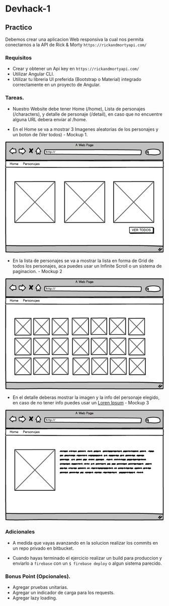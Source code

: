 # Devhack-1

## Practico

Debemos crear una aplicacion Web responsiva la cual nos permita conectarnos a la API de Rick & Morty `https://rickandmortyapi.com/`

### Requisitos

- Crear y obtener un Api key en `https://rickandmortyapi.com/`
- Utilizar Angular CLI.
- Utilizar tu libreria UI preferida (Bootstrap o Material) integrado correctamente en un proyecto de Angular.

### Tareas.

- Nuestro Website debe tener Home (/home), Lista de personajes (/characters), y detalle de personaje (/detail), en caso que no encuentre alguna URL debera enviar al /home.

- En el Home se va a mostrar 3 Imagenes aleatorias de los personajes y un boton de (Ver todos) - Mockup 1.

![alt text](https://raw.githubusercontent.com/carlosrojaso/Devhack-1/master/img/1.png)

- En la lista de personajes se va a mostrar la lista en forma de Grid de todos los personajes, aca puedes usar un Infinite Scroll o un sistema de paginacion. - Mockup 2

![alt text](https://raw.githubusercontent.com/carlosrojaso/Devhack-1/master/img/2.png)

- En el detalle deberas mostrar la imagen y la info del personaje elegido, en caso de no tener info puedes usar un [Loren Ipsum](https://lipsum.com/) - Mockup 3

![alt text](https://raw.githubusercontent.com/carlosrojaso/Devhack-1/master/img/3.png)

### Adicionales

- A medida que vayas avanzando en la solucion realizar los commits en un repo privado en bitbucket.

- Cuando hayas terminado el ejercicio realizar un build para produccion y enviarlo a `firebase` con un `$ firebase deploy` o algun sistema parecido.

### Bonus Point (Opcionales).

- Agregar pruebas unitarias.
- Agregar un indicador de carga para los requests.
- Agregar lazy loading.
